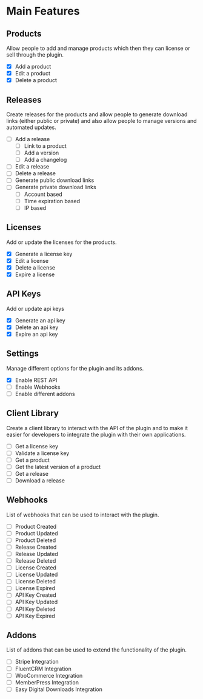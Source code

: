 # Main Features

## Products

Allow people to add and manage products which then they can license or sell through the plugin.

- [x] Add a product
- [x] Edit a product
- [x] Delete a product

## Releases

Create releases for the products and allow people to generate download links (either public or private) and also allow people to manage versions and automated updates.

- [ ] Add a release
  - [ ] Link to a product
  - [ ] Add a version
  - [ ] Add a changelog
- [ ] Edit a release
- [ ] Delete a release
- [ ] Generate public download links
- [ ] Generate private download links
  - [ ] Account based
  - [ ] Time expiration based
  - [ ] IP based

## Licenses

Add or update the licenses for the products.

- [x] Generate a license key
- [x] Edit a license
- [x] Delete a license
- [x] Expire a license

## API Keys

Add or update api keys

- [x] Generate an api key
- [x] Delete an api key
- [x] Expire an api key

## Settings

Manage different options for the plugin and its addons.

- [x] Enable REST API
- [ ] Enable Webhooks
- [ ] Enable different addons

## Client Library

Create a client library to interact with the API of the plugin and to make it easier for developers to integrate the plugin with their own applications.

- [ ] Get a license key
- [ ] Validate a license key
- [ ] Get a product
- [ ] Get the latest version of a product
- [ ] Get a release
- [ ] Download a release

## Webhooks

List of webhooks that can be used to interact with the plugin.

- [ ] Product Created
- [ ] Product Updated
- [ ] Product Deleted
- [ ] Release Created
- [ ] Release Updated
- [ ] Release Deleted
- [ ] License Created
- [ ] License Updated
- [ ] License Deleted
- [ ] License Expired
- [ ] API Key Created
- [ ] API Key Updated
- [ ] API Key Deleted
- [ ] API Key Expired

## Addons

List of addons that can be used to extend the functionality of the plugin.

- [ ] Stripe Integration
- [ ] FluentCRM Integration
- [ ] WooCommerce Integration
- [ ] MemberPress Integration
- [ ] Easy Digital Downloads Integration
